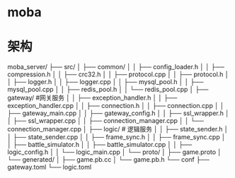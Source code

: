 # moba
# 架构
moba_server/
├── src/
│   ├── common/
│   │   ├── config_loader.h
│   │   ├── compression.h
│   │   ├── crc32.h
│   │   ├── protocol.cpp
│   │   ├── protocol.h
│   │   ├── logger.h
│   │   ├── logger.cpp
│   │   ├── mysql_pool.h
│   │   ├── mysql_pool.cpp
│   │   ├── redis_pool.h
│   │   └── redis_pool.cpp
│   ├── gateway/              #网关服务
│   │   ├── exception_handler.h
│   │   ├── exception_handler.cpp
│   │   ├── connection.h
│   │   ├── connection.cpp
│   │   ├── gateway_main.cpp
│   │   ├── gateway_config.h
│   │   ├── ssl_wrapper.h
│   │   ├── ssl_wrapper.cpp
│   │   ├── connection_manager.cpp
│   │   └── connection_manager.cpp
│   ├── logic/                # 逻辑服务
│   │   ├── state_sender.h
│   │   ├── state_sender.cpp
│   │   ├── frame_sync.h
│   │   ├── frame_sync.cpp
│   │   ├── battle_simulator.h
│   │   ├── battle_simulator.cpp
│   │   ├── logic_config.h
│   │   └── logic_main.cpp
│   └── proto/
│       ├── game.proto
│       └── generated/
│           ├── game.pb.cc
│           └── game.pb.h
└── conf
    ├── gateway.toml
    └── logic.toml